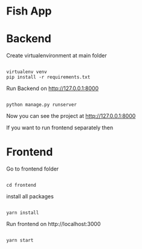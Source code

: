 # Fish App

# Backend

Create virtualenvironment at main folder

```

virtualenv venv
pip install -r requirements.txt

```

Run Backend on http://127.0.0.1:8000

```

python manage.py runserver

```
Now you can see the project at http://127.0.0.1:8000

If you want to run frontend separately then

# Frontend

Go to frontend folder

```

cd frontend

```

install all packages

```

yarn install

```

Run frontend on http://localhost:3000

```

yarn start

```

